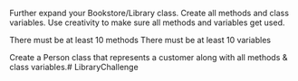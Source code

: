 Further expand your Bookstore/Library class. Create all methods and class variables. Use creativity to make sure all methods and variables get used.

There must be at least 10 methods
There must be at least 10 variables

Create a Person class that represents a customer along with all methods & class variables.# LibraryChallenge
